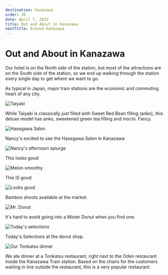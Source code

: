 ```yaml
---
destination: Kanazawa
order: 30
date: April 7, 2023
title: Out and About in Kanazawa
nextTitle: Around Kanazawa
---
```


# Out and About in Kanazawa

Our hotel is on the North side of the station, but most of the attractions are on the South side of the station, so we end up walking through the station every single day to get where we want to go. 

As typical in Japan, major train stations are the economic and commuting heart of any city.

![Taiyaki](/assets/kanazawa/PXL_20230412_025823750-1681392344537.jpg)

While Taiyaki is classically just filled with Sweet Red Bean filling (anko), this deluxe model has anko, sweetened green tea filling and mochi. Fancy.

![Hasegawa Salon](/assets/kanazawa/PXL_20230412_052126652-1681392344248.jpg)

Nancy's excited to see the Hasegawa Salon in Kanazawa

![Nancy's afternoon splurge](/assets/kanazawa/PXL_20230412_054319904-1681392343942.jpg)

This looks good

![ Melon smoothy](/assets/kanazawa/PXL_20230412_053215632-1681392344095.jpg)

This IS good.

![Looks good](/assets/kanazawa/PXL_20230412_055307720.jpg)

Bamboo shoots available at the market. 

![Mr. Donut](/assets/kanazawa/PXL_20230412_064143335.jpg)

It's hard to avoid going into a Mister Donut when you find one.

![Today's selections](/assets/kanazawa/PXL_20230412_063957671.MP-1681392343206.jpg)

Today's Selections at the donut shop.

![Our Tonkatsu dinner](/assets/kanazawa/PXL_20230412_093055452.MP.jpg)

We ate dinner at a Tonkatsu restaurant, right next to the Oden restaurant inside the Kanazawa Train station. Based on the chairs for the customers waiting in line outside the restaurant, this is a very popular restaurant.
